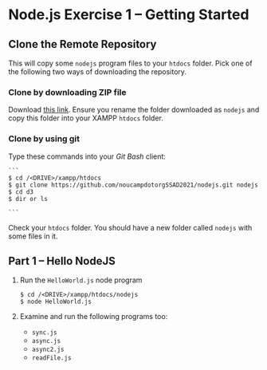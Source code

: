 # Node.js Exercise 1 – Getting Started

## Clone the Remote Repository

This will copy some ``nodejs`` program files to your ``htdocs`` folder.  Pick one of the following two ways of downloading the repository.

### Clone by downloading ZIP file
Download [this link](https://github.com/noucampdotorgSSAD2021/nodejs/archive/main.zip).  Ensure you rename the folder downloaded as ``nodejs`` and copy this folder into your XAMPP ``htdocs`` folder.

### Clone by using git

Type these commands into your *Git Bash* client:

	```
	$ cd /<DRIVE>/xampp/htdocs   
	$ git clone https://github.com/noucampdotorgSSAD2021/nodejs.git nodejs
	$ cd d3
	$ dir or ls

	```

Check your ``htdocs`` folder.  You should have a new folder called ``nodejs`` with some files in it.


## Part 1 – Hello NodeJS

1.	Run the ``HelloWorld.js`` node program

    ```
	$ cd /<DRIVE>/xampp/htdocs/nodejs
	$ node HelloWorld.js

	```

1.	Examine and run the following programs too:

    - ``sync.js``
    - ``async.js``
    - ``async2.js``
	- ``readFile.js``
